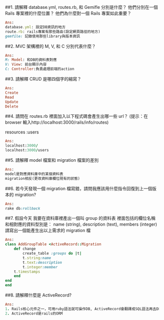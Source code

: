 ﻿

##1. 請解釋 database.yml, routes.rb, 和 Gemifle 分別是什麼？ 他們分別在一個 Rails 專案裡的什麼位置？ 他們為什麼對一個 Rails 專案如此重要？
```ruby
Ans: 
database.yml: 設定DB資訊的地方
route.rb: rails專案有那些路由(設定網頁路徑的地方)
gemfile: 記錄使用那些library與版本資訊
```



##2. MVC 架構裡的 M, V, 和 C 分別代表什麼？
```ruby
Ans: 
M: Model: 和DB的資料表對應
V: View: 前台顯示內容
C: Controller:負責處理前端的action
```

##3. 請解釋 CRUD 是哪四個字的縮寫？
```ruby
Ans: 
Create
Read
Update
Delete
```

##4. 請問在 routes.rb 裡面加入以下程式碼會產生出哪一些 url？ (提示：在 browser 輸入http://localhost:3000/rails/info/routes)

resources :users

```ruby
Ans:
localhost:3000/
localhost:3000/users
```




##5. 請解釋 model 檔案和 migration 檔案的差別
```ruby
Ans: 
model是對應資料庫中的某個資料表
migration相反(更改資料庫欄位現有的狀態)
```



##6. 若今天發現一個 migration 檔寫錯，請問我應該用什麼指令回復到上一個版本的 migration?
```ruby
Ans:
rake db:rollback
```


##7. 假設今天
我要在資料庫裡產出一個叫 group 的資料表
裡面包括的欄位名稱和相對應的資料型別是： name (string), description (text), members (integer)
請寫出一個能產生出以上需求的 migration 檔
```ruby
Ans: 
class AddGroupTable <ActiveRecord::Migration
	def change
		create_table :groups do |t|
		t.string:name
		t.text:description
		t.integer:member
	t.timestamps
	end
end
end

```





##8. 請解釋什麼是 ActiveRecord?
```ruby
Ans: 
1. Rails核心元件之一，可用ruby語法就可操作DB, ActiveRecord會翻譯成SQL語法再去DB執行
2. ActiveRecord是rails的ORM
```







